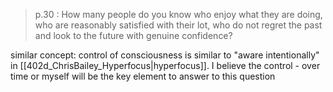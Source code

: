 
 > p.30 : How many people do you know who enjoy what they are doing, who are reasonably satisfied with their lot, who do not regret the past and look to the future with genuine confidence? 
 
 similar concept: control of consciousness is similar to "aware intentionally" in [[402d_ChrisBailey_Hyperfocus|hyperfocus]]. I believe the control - over time or myself will be the key element to answer to this question
